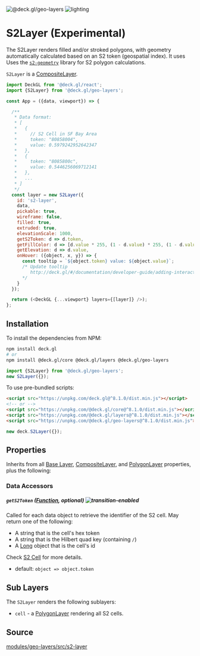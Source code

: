 <!-- INJECT:"S2LayerDemo" -->

<p class="badges">
  <img src="https://img.shields.io/badge/@deck.gl/geo--layers-lightgrey.svg?style=flat-square" alt="@deck.gl/geo-layers" />
  <img src="https://img.shields.io/badge/lighting-yes-blue.svg?style=flat-square" alt="lighting" />
</p>

# S2Layer (Experimental)

The S2Layer renders filled and/or stroked polygons, with geometry automatically calculated based on an S2 token (geospatial index). It uses Uses the [`s2-geometry`](http://s2geometry.io/) library for S2 polygon calculations.

`S2Layer` is a [CompositeLayer](/docs/api-reference/composite-layer.md).

```js
import DeckGL from '@deck.gl/react';
import {S2Layer} from '@deck.gl/geo-layers';

const App = ({data, viewport}) => {

  /**
   * Data format:
   * [
   *   {
   *     // S2 Cell in SF Bay Area
   *     token: "80858004",
   *     value: 0.5979242952642347
   *   },
   *   {
   *     token: "8085800c",
   *     value: 0.5446256069712141
   *   },
   *   ...
   * ]
   */
  const layer = new S2Layer({
    id: 's2-layer',
    data,
    pickable: true,
    wireframe: false,
    filled: true,
    extruded: true,
    elevationScale: 1000,
    getS2Token: d => d.token,
    getFillColor: d => [d.value * 255, (1 - d.value) * 255, (1 - d.value) * 128],
    getElevation: d => d.value,
    onHover: ({object, x, y}) => {
      const tooltip = `${object.token} value: ${object.value}`;
      /* Update tooltip
         http://deck.gl/#/documentation/developer-guide/adding-interactivity?section=example-display-a-tooltip-for-hovered-object
      */
    }
  });

  return (<DeckGL {...viewport} layers={[layer]} />);
};
```


## Installation

To install the dependencies from NPM:

```bash
npm install deck.gl
# or
npm install @deck.gl/core @deck.gl/layers @deck.gl/geo-layers
```

```js
import {S2Layer} from '@deck.gl/geo-layers';
new S2Layer({});
```

To use pre-bundled scripts:

```html
<script src="https://unpkg.com/deck.gl@^8.1.0/dist.min.js"></script>
<!-- or -->
<script src="https://unpkg.com/@deck.gl/core@^8.1.0/dist.min.js"></script>
<script src="https://unpkg.com/@deck.gl/layers@^8.1.0/dist.min.js"></script>
<script src="https://unpkg.com/@deck.gl/geo-layers@^8.1.0/dist.min.js"></script>
```

```js
new deck.S2Layer({});
```


## Properties

Inherits from all [Base Layer](/docs/api-reference/layer.md), [CompositeLayer](/docs/api-reference/composite-layer.md), and [PolygonLayer](/docs/layers/polygon-layer.md) properties, plus the following:

### Data Accessors

##### `getS2Token` ([Function](/docs/developer-guide/using-layers.md#accessors), optional) ![transition-enabled](https://img.shields.io/badge/transition-enabled-green.svg?style=flat-square")

Called for each data object to retrieve the identifier of the S2 cell. May return one of the following:

- A string that is the cell's hex token
- A string that is the Hilbert quad key (containing `/`)
- A [Long](https://www.npmjs.com/package/long) object that is the cell's id

Check [S2 Cell](http://s2geometry.io/devguide/s2cell_hierarchy) for more details.

* default: `object => object.token`


## Sub Layers

The `S2Layer` renders the following sublayers:

* `cell` - a [PolygonLayer](/docs/layers/polygon-layer.md) rendering all S2 cells.


## Source

[modules/geo-layers/src/s2-layer](https://github.com/visgl/deck.gl/tree/8.1-release/modules/geo-layers/src/s2-layer)

